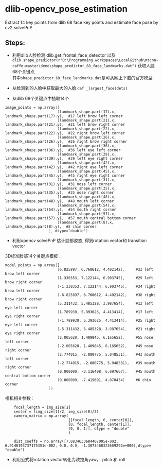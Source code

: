 # dlib-opencv_pose_estimation
Extract 14 key points from dlib 68 face key points and estimate face pose by cv2.solvePnP

## Steps:
- 利用dlib人脸检测 dlib.get_frontal_face_detector 以及`dlib.shape_predictor(r"D:\Programming workspaces\LocalGithub\mtcnn-caffe-master\demo\shape_predictor_68_face_landmarks.dat")` 获取人脸68个关键点  
其中`shape_predictor_68_face_landmarks.dat`是可从网上下载的官方模型  

- 从检测到的人脸中获取最大的人脸 `def _largest_face(dets)`
- 从dlib 68个关键点中抽取14个  
``````
image_points = np.array([
                        (landmark_shape.part(17).x, landmark_shape.part(17).y),  #17 left brow left corner
                        (landmark_shape.part(21).x, landmark_shape.part(21).y),  #21 left brow right corner
                        (landmark_shape.part(22).x, landmark_shape.part(22).y),  #22 right brow left corner
                        (landmark_shape.part(26).x, landmark_shape.part(26).y),  #26 right brow right corner
                        (landmark_shape.part(36).x, landmark_shape.part(36).y),  #36 left eye left corner
                        (landmark_shape.part(39).x, landmark_shape.part(39).y),  #39 left eye right corner
                        (landmark_shape.part(42).x, landmark_shape.part(42).y),  #42 right eye left corner
                        (landmark_shape.part(45).x, landmark_shape.part(45).y),  #45 right eye right corner
                        (landmark_shape.part(31).x, landmark_shape.part(31).y),  #31 nose left corner
                        (landmark_shape.part(35).x, landmark_shape.part(35).y),  #35 nose right corner
                        (landmark_shape.part(48).x, landmark_shape.part(48).y),  #48 mouth left corner
                        (landmark_shape.part(54).x, landmark_shape.part(54).y),  #54 mouth right corner
                        (landmark_shape.part(57).x, landmark_shape.part(57).y),  #57 mouth central bottom corner
                        (landmark_shape.part(8).x, landmark_shape.part(8).y),  #8 chin corner
                    ], dtype="double")
``````  
- 利用opencv solvePnP 估计脸部姿态, 得到rotation vector和 transition vector  

3D标准脸部14个关键点模板： 
``````
model_points = np.array([
                        (6.825897, 6.760612, 4.402142),     #33 left brow left corner
                        (1.330353, 7.122144, 6.903745),     #29 left brow right corner
                        (-1.330353, 7.122144, 6.903745),    #34 right brow left corner
                        (-6.825897, 6.760612, 4.402142),    #38 right brow right corner
                        (5.311432, 5.485328, 3.987654),     #13 left eye left corner
                        (1.789930, 5.393625, 4.413414),     #17 left eye right corner
                        (-1.789930, 5.393625, 4.413414),    #25 right eye left corner
                        (-5.311432, 5.485328, 3.987654),    #21 right eye right corner
                        (2.005628, 1.409845, 6.165652),     #55 nose left corner
                        (-2.005628, 1.409845, 6.165652),    #49 nose right corner
                        (2.774015, -2.080775, 5.048531),    #43 mouth left corner
                        (-2.774015, -2.080775, 5.048531),   #39 mouth right corner
                        (0.000000, -3.116408, 6.097667),    #45 mouth central bottom corner
                        (0.000000, -7.415691, 4.070434)     #6 chin corner
                    ])
``````  
相机相关参数：
``````
    focal_length = img_size[1]
    center = (img_size[1]/2, img_size[0]/2)
    camera_matrix = np.array(
                             [[focal_length, 0, center[0]],
                             [0, focal_length, center[1]],
                             [0, 0, 1]], dtype = "double"
                             )

    dist_coeffs = np.array([7.0834633684407095e-002, 6.9140193737175351e-002, 0.0, 0.0, -1.3073460323689292e+000],dtype= "double")
``````
- 利用公式将rotation vector转化为欧拉角yaw， pitch 和 roll
